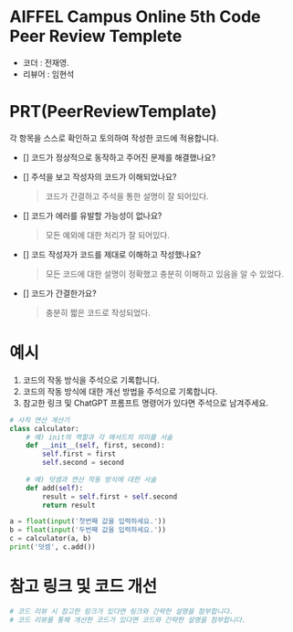 # AIFFEL Campus Online 5th Code Peer Review Templete
- 코더 : 전재영.
- 리뷰어 : 임현석


# PRT(PeerReviewTemplate) 
각 항목을 스스로 확인하고 토의하여 작성한 코드에 적용합니다.

- [] 코드가 정상적으로 동작하고 주어진 문제를 해결했나요?
  
- [] 주석을 보고 작성자의 코드가 이해되었나요?
  > 코드가 간결하고 주석을 통한 설명이 잘 되어있다.
- [] 코드가 에러를 유발할 가능성이 없나요?
  > 모든 예외에 대한 처리가 잘 되어있다.
- [] 코드 작성자가 코드를 제대로 이해하고 작성했나요?
  > 모든 코드에 대한 설명이 정확했고 충분히 이해하고 있음을 알 수 있었다.
- [] 코드가 간결한가요?
  > 충분히 짧은 코드로 작성되었다.

# 예시
1. 코드의 작동 방식을 주석으로 기록합니다.
2. 코드의 작동 방식에 대한 개선 방법을 주석으로 기록합니다.
3. 참고한 링크 및 ChatGPT 프롬프트 명령어가 있다면 주석으로 남겨주세요.
```python
# 사칙 연산 계산기
class calculator:
    # 예) init의 역할과 각 매서드의 의미를 서술
    def __init__(self, first, second):
        self.first = first
        self.second = second
    
    # 예) 덧셈과 연산 작동 방식에 대한 서술
    def add(self):
        result = self.first + self.second
        return result

a = float(input('첫번째 값을 입력하세요.')) 
b = float(input('두번째 값을 입력하세요.')) 
c = calculator(a, b)
print('덧셈', c.add()) 
```

# 참고 링크 및 코드 개선
```python
# 코드 리뷰 시 참고한 링크가 있다면 링크와 간략한 설명을 첨부합니다.
# 코드 리뷰를 통해 개선한 코드가 있다면 코드와 간략한 설명을 첨부합니다.
```


